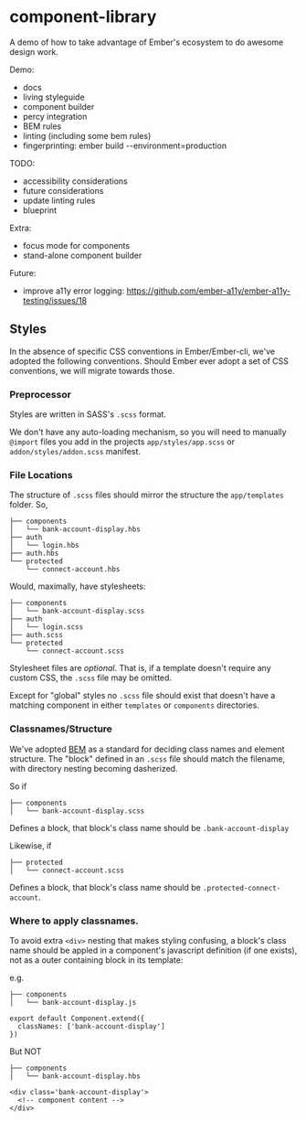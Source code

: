 # component-library

A demo of how to take advantage of Ember's ecosystem to do awesome design work.

Demo:
- docs
- living styleguide
- component builder
- percy integration
- BEM rules
- linting (including some bem rules)
- fingerprinting: ember build --environment=production


TODO:

- accessibility considerations
- future considerations
- update linting rules
- blueprint

Extra:
- focus mode for components
- stand-alone component builder

Future:
- improve a11y error logging: https://github.com/ember-a11y/ember-a11y-testing/issues/18




## Styles
In the absence of specific CSS conventions in Ember/Ember-cli, we've adopted the following conventions.
Should Ember ever adopt a set of CSS conventions, we will migrate towards those.

### Preprocessor
Styles are written in SASS's `.scss` format.

We don't have any auto-loading mechanism, so you will
need to manually `@import` files you add in the projects `app/styles/app.scss` or `addon/styles/addon.scss` manifest.

### File Locations
The structure of `.scss` files should mirror the structure the `app/templates` folder. So,

```
├── components
│   └── bank-account-display.hbs
├── auth
│   └── login.hbs
├── auth.hbs
└── protected
    └── connect-account.hbs
```

Would, maximally, have stylesheets:

```
├── components
│   └── bank-account-display.scss
├── auth
│   └── login.scss
├── auth.scss
└── protected
    └── connect-account.scss
```

Stylesheet files are _optional_. That is, if a template doesn't require any custom CSS, the `.scss`
file may be omitted.

Except for "global" styles no `.scss` file should exist that doesn't have a matching component in either
`templates` or `components` directories.

### Classnames/Structure
We've adopted [BEM](http://getbem.com/) as a standard for deciding class names and element structure.
The "block" defined in an `.scss` file should match the filename, with directory nesting becoming dasherized.

So if

```
├── components
│   └── bank-account-display.scss
```

Defines a block, that block's class name should be `.bank-account-display`


Likewise, if

```
├── protected
│   └── connect-account.scss
```

Defines a block, that block's class name should be `.protected-connect-account`.

### Where to apply classnames.
To avoid extra `<div>` nesting that makes styling confusing, a block's class name should be
appled in a component's javascript definition (if one exists), not as a outer containing block in its template:

e.g.

```
├── components
│   └── bank-account-display.js
```

```
export default Component.extend({
  classNames: ['bank-account-display']
})
```

But NOT

```
├── components
│   └── bank-account-display.hbs
```

```
<div class='bank-account-display'>
  <!-- component content -->
</div>
```
